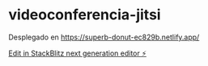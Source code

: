 # videoconferencia-jitsi
Desplegado en https://superb-donut-ec829b.netlify.app/

[Edit in StackBlitz next generation editor ⚡️](https://stackblitz.com/~/github.com/egdp1970/videoconferencia-jitsi)
